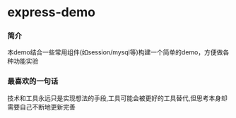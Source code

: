 # express-demo

### 简介

本demo结合一些常用组件(如session/mysql等)构建一个简单的demo，方便做各种功能实验

### 最喜欢的一句话
技术和工具永远只是实现想法的手段,工具可能会被更好的工具替代,但思考本身却需要自己不断地更新完善
